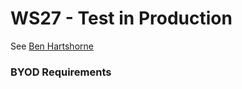 # WS27 - Test in Production

See [Ben Hartshorne](Ben%20Hartshorne/README.md)

### BYOD Requirements

